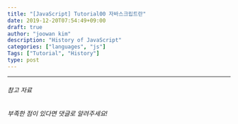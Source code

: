 ```yaml
---
title: "[JavaScript] Tutorial00 자바스크립트란"
date: 2019-12-20T07:54:49+09:00
draft: true
author: "joowan kim"
description: "History of JavaScript"
categories: ["languages", "js"]
Tags: ["Tutorial", "History"]
type: post
---
```




---
###### 참고 자료

*부족한 점이 있다면 댓글로 알려주세요!*
